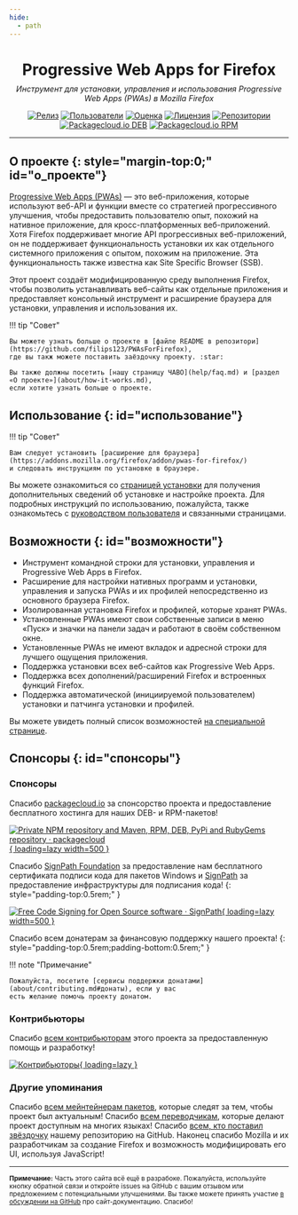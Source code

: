 ```yaml
---
hide:
  - path
---
```


<style>
.md-sidebar--primary,
a.md-nav__link:nth-child(3) > span:nth-child(1) {
  visibility:hidden;
}
</style>

<div style="text-align:center;">
<h1 style="margin-bottom:0.35em;">Progressive Web Apps for Firefox</h1>
<em>Инструмент для установки, управления и использования Progressive Web Apps (PWAs) в Mozilla Firefox</em>
</div>

<div style="text-align:center;" markdown>

[![Релиз](https://img.shields.io/github/v/release/filips123/PWAsForFirefox?sort=semver&style=flat-square&cacheSeconds=3600)](https://github.com/filips123/PWAsForFirefox/releases/latest)
[![Пользователи](https://img.shields.io/amo/users/pwas-for-firefox?style=flat-square&cacheSeconds=86400)](https://addons.mozilla.org/firefox/addon/pwas-for-firefox/)
[![Оценка](https://img.shields.io/amo/rating/pwas-for-firefox?style=flat-square&cacheSeconds=86400)](https://addons.mozilla.org/firefox/addon/pwas-for-firefox/reviews/)
[![Лицензия](https://img.shields.io/github/license/filips123/PWAsForFirefox?style=flat-square&cacheSeconds=86400)](https://github.com/filips123/PWAsForFirefox/blob/main/LICENSE)
[![Репозитории](https://img.shields.io/repology/repositories/firefoxpwa?style=flat-square&cacheSeconds=86400)](https://repology.org/project/firefoxpwa/versions)
[![Packagecloud.io DEB](https://img.shields.io/badge/deb-packagecloud.io-844fec.svg?style=flat-square)](https://packagecloud.io/filips/FirefoxPWA)
[![Packagecloud.io RPM](https://img.shields.io/badge/rpm-packagecloud.io-844fec.svg?style=flat-square)](https://packagecloud.io/filips/FirefoxPWA)

</div>

---

<!-- Once MkDocs Material card grids are publicly available (Goat's Horn) -->
<!-- We can try to use them to make this page look better and more "attractive" -->
<!-- Also add links to specific documentation pages, screenshots, descriptions, etc. -->

## О проекте {: style="margin-top:0;" id="о_проекте"}

[Progressive Web Apps (PWAs)](https://developer.mozilla.org/docs/Web/Progressive_web_apps)
— это веб-приложения, которые используют веб-API и функции вместе со стратегией прогрессивного улучшения, чтобы
предоставить пользователю опыт, похожий на нативное приложение, для кросс-платформенных веб-приложений. Хотя
Firefox поддерживает многие API прогрессивных веб-приложений, он не поддерживает функциональность установки их как
отдельного системного приложения с опытом, похожим на приложение. Эта функциональность также известна как
Site Specific Browser (SSB).

Этот проект создаёт модифицированную среду выполнения Firefox, чтобы позволить устанавливать веб-сайты
как отдельные приложения и предоставляет консольный инструмент и расширение браузера для установки, управления
и использования их.

!!! tip "Совет"

    Вы можете узнать больше о проекте в [файле README в репозитори](https://github.com/filips123/PWAsForFirefox),
    где вы такж можете поставить заёздочку проекту. :star:

    Вы также должны посетить [нашу страницу ЧАВО](help/faq.md) и [раздел «О проекте»](about/how-it-works.md),
    если хотите узнать больше о проекте.

## Использование {: id="использование"}

!!! tip "Совет"

    Вам следует установить [расширение для браузера](https://addons.mozilla.org/firefox/addon/pwas-for-firefox/)
    и следовать инструкциям по установке в браузере.

Вы можете ознакомиться со [страницей установки](installation/requirements.md) для получения дополнительных сведений об
установке и настройке проекта. Для подробных инструкций по использованию, пожалуйста, также ознакомьтесь с
[руководством пользователя](user-guide/extension.md) и связанными страницами.

## Возможности {: id="возможности"}

* Инструмент командной строки для установки, управления и Progressive Web Apps в Firefox.
* Расширение для настройки нативных программ и установки, управления и запуска PWAs и их профилей непосредственно из основного браузера Firefox.
* Изолированная установка Firefox и профилей, которые хранят PWAs.
* Установленные PWAs имеют свои собственные записи в меню «Пуск» и значки на панели задач и работают в своём собственном окне.
* Установленные PWAs не имеют вкладок и адресной строки для лучшего ощущения приложения.
* Поддержка установки всех веб-сайтов как Progressive Web Apps.
* Поддержка всех дополнений/расширений Firefox и встроенных функций Firefox.
* Поддержка автоматической (инициируемой пользователем) установки и патчинга установки и профилей.

Вы можете увидеть полный список возможностей [на специальной странице](about/supported-features.md).

## Спонсоры {: id="спонсоры"}

<!-- Headings here need to use HTML, so they don't appear in the table of contents -->

<h3>Спонсоры</h3>

Спасибо [packagecloud.io](https://packagecloud.io/) за спонсорство проекта и
предоставление бесплатного хостинга для наших DEB- и RPM-пакетов!

[![Private NPM repository and Maven, RPM, DEB, PyPi and RubyGems repository · packagecloud](https://assets-production.packagecloud.io/assets/packagecloud-logo-light-3c521566d5567fe0ce8435ef1f9485b0c3ad28a958af6f520d82ad3b232d2ff3.png){ loading=lazy width=500 }](https://packagecloud.io/)

Спасибо [SignPath Foundation](https://signpath.org/) за предоставление нам бесплатного сертификата
подписи кода для пакетов Windows и [SignPath](https://about.signpath.io/)
за предоставление инфраструктуры для подписания кода!
{: style="padding-top:0.5rem;" }

[![Free Code Signing for Open Source software · SignPath](https://signpath.org/assets/logo.svg){ loading=lazy width=500 }](https://signpath.org/)


Спасибо всем донатерам за финансовую поддержку нашего проекта!
{: style="padding-top:0.5rem;padding-bottom:0.5rem;" }

!!! note "Примечание"

    Пожалуйста, посетите [сервисы поддержки донатами](about/contributing.md#донаты), если у вас
    есть желание помочь проекту донатом.

<h3>Контрибьюторы</h3>

Спасибо [всем контрибьюторам](https://github.com/filips123/PWAsForFirefox/graphs/contributors)
этого проекта за предоставленную помощь и разработку!

[![Контрибьюторы](https://contrib.rocks/image?repo=filips123/PWAsForFirefox){ loading=lazy }](https://github.com/filips123/PWAsForFirefox/graphs/contributors)

<h3>Другие упоминания</h3>

Спасибо [всем мейнтейнерам пакетов](https://repology.org/project/firefoxpwa/information),
которые следят за тем, чтобы проект был актуальным! Спасибо [всем переводчикам](https://crowdin.com/project/firefoxpwa),
которые делают проект доступным на многих языках! Спасибо [всем, кто поставил звёздочку](https://github.com/filips123/PWAsForFirefox/stargazers)
нашему репозиторию на GitHub. Наконец спасибо Mozilla и их разработчикам за
создание Firefox и возможность модифицировать его UI, используя JavaScript!

---

<small markdown>**Примечание:** Часть этого сайта всё ещё в разрабоке. Пожалуйста, используйте
кнопку обратной связи и откройте issues на GitHub с вашим отзывом или предложением с потенциальными
улучшениями. Вы также можете принять участие [в обсуждении на GitHub](https://github.com/filips123/PWAsForFirefox/discussions/335)
про сайт-документацию. Спасибо!</small>
